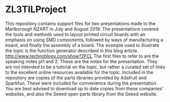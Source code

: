 # ZL3TILProject

This repository contains support files for two presentations made to the Marlborough NZART in July and August 2019.
The presentations covered the tools and methods used to layout printed circuit boards with an emphasis on using SMD components, followed by ways of manufacturing a board, and finally the assembly of a board.
The example used to illustrate the topic is the function generator described in this blog article. http://www.technoblogy.com/show?2FCL 
The first files to refer to are the speaking notes pt1 and 2.  These are the notes for the presentation.  They are not intended to be a tutorial on the topic, but rather a curated  set of links to the excellent online resources available for the topic.
Included in the repository are copies of the parts libraries provided by Adafruit and Sparkfun.  These were included for convenience during the presentation.  You are best advised to download up to date copies from these companies’ websites, and also the Seeed open parts library from the Seeed website.
